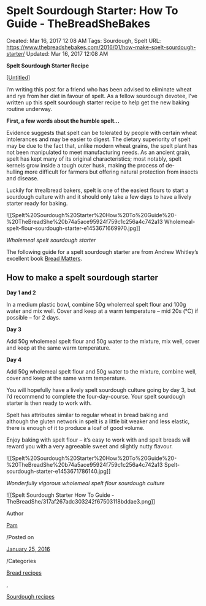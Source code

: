 # Spelt Sourdough Starter: How To Guide - TheBreadSheBakes

Created: Mar 16, 2017 12:08 AM
Tags: Sourdough, Spelt
URL: https://www.thebreadshebakes.com/2016/01/how-make-spelt-sourdough-starter/
Updated: Mar 16, 2017 12:08 AM

**Spelt Sourdough Starter Recipe**	

[[Untitled]]

I’m writing this post for a friend who has been advised to eliminate wheat and rye from her diet in favour of spelt. As a fellow sourdough devotee, I’ve written up this spelt sourdough starter recipe to help get the new baking routine underway.

**First, a few words about the humble spelt…**

Evidence suggests that spelt can be tolerated by people with certain wheat intolerances and may be easier to digest. The dietary superiority of spelt may be due to the fact that, unlike modern wheat grains, the spelt plant has not been manipulated to meet manufacturing needs. As an ancient grain, spelt has kept many of its original characteristics; most notably, spelt kernels grow inside a tough outer husk, making the process of de-hulling more difficult for farmers but offering natural protection from insects and disease.

Luckily for #realbread bakers, spelt is one of the easiest flours to start a sourdough culture with and it should only take a few days to have a lively starter ready for baking.

![[Spelt%20Sourdough%20Starter%20How%20To%20Guide%20-%20TheBreadShe%20b74a5ace95924f759c1c256a4c742a13 Wholemeal-spelt-flour-sourdough-starter-e1453671669970.jpg]]

*Wholemeal spelt sourdough starter*

The following guide for a spelt sourdough starter are from Andrew Whitley’s excellent book [Bread Matters](http://www.amazon.co.uk/gp/product/0007298498/ref=as_li_tl?ie=UTF8&camp=1634&creative=19450&creativeASIN=0007298498&linkCode=as2&tag=thebrcom-21).

## **How to make a spelt sourdough starter**

**Day 1 and 2**

In a medium plastic bowl, combine 50g wholemeal spelt flour and 100g water and mix well. Cover and keep at a warm temperature – mid 20s (°C) if possible – for 2 days.

**Day 3**

Add 50g wholemeal spelt flour and 50g water to the mixture, mix well, cover and keep at the same warm temperature.

**Day 4**

Add 50g wholemeal spelt flour and 50g water to the mixture, combine well, cover and keep at the same warm temperature.

You will hopefully have a lively spelt sourdough culture going by day 3, but I’d recommend to complete the four-day-course. Your spelt sourdough starter is then ready to work with.

Spelt has attributes similar to regular wheat in bread baking and although the gluten network in spelt is a little bit weaker and less elastic, there is enough of it to produce a loaf of good volume.

Enjoy baking with spelt flour – it’s easy to work with and spelt breads will reward you with a very agreeable sweet and slightly nutty flavour.

![[Spelt%20Sourdough%20Starter%20How%20To%20Guide%20-%20TheBreadShe%20b74a5ace95924f759c1c256a4c742a13 Spelt-sourdough-starter-e1453671786140.jpg]]

*Wonderfully vigorous wholemeal spelt flour sourdough culture*

![[Spelt Sourdough Starter How To Guide - TheBreadShe/317af267adc303242f67503118bddae3.png]]

Author

[Pam](https://www.thebreadshebakes.com/author/paemsn/)

/Posted on

[January 25, 2016](https://www.thebreadshebakes.com/2016/01/how-make-spelt-sourdough-starter/)

/Categories

[Bread recipes](https://www.thebreadshebakes.com/category/bread-recipes/)

,

[Sourdough recipes](https://www.thebreadshebakes.com/category/sourdough-bread-recipes/)

[//begin]: # "Autogenerated link references for markdown compatibility"
[Untitled]: ../../Articles/Untitled.md "Untitled"
[//end]: # "Autogenerated link references"